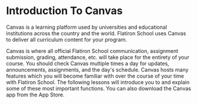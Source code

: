 # Introduction To Canvas

Canvas is a learning platform used by universities and educational institutions
across the country and the world. Flatiron School uses Canvas to deliver all
curriculum content for your program.

Canvas is where all official Flatiron School communication, assignment
submission, grading, attendance, etc. will take place for the entirety of your
course. You should check Canvas multiple times a day for updates, announcements,
assignments, and the day's schedule. Canvas hosts many features which you will
become familiar with over the course of your time with Flatiron School. The
following lessons will introduce you to and explain some of these most important
functions. You can also download the Canvas app from the App Store.

